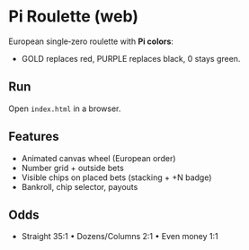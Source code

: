 # Pi Roulette (web)

European single‑zero roulette with **Pi colors**:
- GOLD replaces red, PURPLE replaces black, 0 stays green.

## Run
Open `index.html` in a browser.

## Features
- Animated canvas wheel (European order)
- Number grid + outside bets
- Visible chips on placed bets (stacking + +N badge)
- Bankroll, chip selector, payouts

## Odds
- Straight 35:1 • Dozens/Columns 2:1 • Even money 1:1
